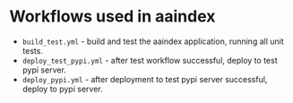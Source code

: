 # Workflows used in aaindex

* `build_test.yml` - build and test the aaindex application, running all unit tests.
* `deploy_test_pypi.yml` - after test workflow successful, deploy to test pypi server.
* `deploy_pypi.yml` - after deployment to test pypi server successful, deploy to pypi server.